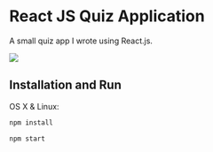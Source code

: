 # React JS Quiz Application
A small quiz app I wrote using React.js.

![](header.png)

## Installation and Run

OS X & Linux:

```sh
npm install
```
```sh
npm start
```
